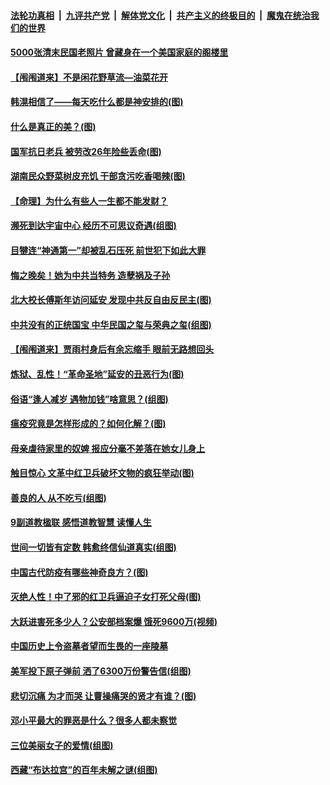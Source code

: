 ####  [法轮功真相](../../../../basic/blob/master/README.md?t=05271101) &nbsp;|&nbsp; [九评共产党](../../../../9ping.md/blob/master/README.md?t=05271101) &nbsp;|&nbsp; [解体党文化](../../../../jtdwh.md/blob/master/README.md?t=05271101)  &nbsp;|&nbsp; [共产主义的终极目的](../../../../gczydzjmd.md/blob/master/README.md?t=05271101) &nbsp;|&nbsp; [魔鬼在统治我们的世界](../../../../mgztzwmdsj.md/blob/master/README.md?t=05271101) 

#### [5000张清末民国老照片 曾藏身在一个美国家庭的阁楼里](../pages/prog647/a102856162.md?t=05271101) 

#### [【闱闱道来】不是闲花野草流—油菜花开](../pages/prog647/a102856001.md?t=05271101) 

#### [韩滉相信了——每天吃什么都是神安排的(图)](../pages/prog647/a102856019.md?t=05271101) 

#### [什么是真正的美？(图)](../pages/prog647/a102856015.md?t=05271101) 

#### [国军抗日老兵 被劳改26年险些丢命(图)](../pages/prog647/a102855212.md?t=05271101) 

#### [湖南民众野菜树皮充饥 干部贪污吃香喝辣(图)](../pages/prog647/a102855209.md?t=05271101) 

#### [【命理】为什么有些人一生都不能发财？](../pages/prog647/a102854877.md?t=05271101) 

#### [濒死到达宇宙中心 经历不可思议奇遇(组图)](../pages/prog647/a102854056.md?t=05271101) 

#### [目犍连“神通第一”却被乱石压死 前世犯下如此大罪](../pages/prog647/a102854006.md?t=05271101) 

#### [悔之晚矣！她为中共当特务 造孽祸及子孙](../pages/prog647/a102853993.md?t=05271101) 

#### [北大校长傅斯年访问延安 发现中共反自由反民主(图)](../pages/prog647/a102853297.md?t=05271101) 

#### [中共没有的正统国宝 中华民国之玺与荣典之玺(组图)](../pages/prog647/a102853253.md?t=05271101) 

#### [【闱闱道来】贾雨村身后有余忘缩手 眼前无路想回头](../pages/prog647/a102853132.md?t=05271101) 

#### [炼狱、乱性！“革命圣地”延安的丑恶行为(图)](../pages/prog647/a102852445.md?t=05271101) 

#### [俗语“逢人减岁 遇物加钱”啥意思？(组图)](../pages/prog647/a102852428.md?t=05271101) 

#### [瘟疫究竟是怎样形成的？如何化解？(图)](../pages/prog647/a102852271.md?t=05271101) 

#### [母亲虐待家里的奴婢 报应分毫不差落在她女儿身上](../pages/prog647/a102851194.md?t=05271101) 

#### [触目惊心 文革中红卫兵破坏文物的疯狂举动(图)](../pages/prog647/a102851184.md?t=05271101) 

#### [善良的人 从不吃亏(组图)](../pages/prog647/a102851163.md?t=05271101) 

#### [9副道教楹联 感悟道教智慧 读懂人生](../pages/prog647/a102850598.md?t=05271101) 

#### [世间一切皆有定数 韩愈终信仙道真实(组图)](../pages/prog647/a102850485.md?t=05271101) 

#### [中国古代防疫有哪些神奇良方？(图)](../pages/prog647/a102850460.md?t=05271101) 

#### [灭绝人性！中了邪的红卫兵逼迫子女打死父母(图)](../pages/prog647/a102849573.md?t=05271101) 

#### [大跃进害死多少人？公安部档案爆 饿死9600万(视频)](../pages/prog647/a102849565.md?t=05271101) 

#### [中国历史上令盗墓者望而生畏的一座陵墓](../pages/prog647/a102849342.md?t=05271101) 

#### [美军投下原子弹前 洒了6300万份警告信(组图)](../pages/prog647/a102848367.md?t=05271101) 

#### [悲切沉痛 为才而哭 让曹操痛哭的贤才有谁？(图)](../pages/prog647/a102848357.md?t=05271101) 

#### [邓小平最大的罪恶是什么？很多人都未察觉](../pages/prog647/a102848269.md?t=05271101) 

#### [三位美丽女子的爱情(组图)](../pages/prog647/a102847526.md?t=05271101) 

#### [西藏“布达拉宫”的百年未解之谜(组图)](../pages/prog647/a102846785.md?t=05271101) 

